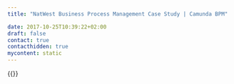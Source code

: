 ```yaml
---
title: "NatWest Business Process Management Case Study | Camunda BPM"

date: 2017-10-25T10:39:22+02:00
draft: false
contact: true
contacthidden: true
mycontent: static
---
```

{{<case-study-single
company="NatWest "
companydescription="<p>NatWest serves customers in England and Wales supporting them with their personal, private and business banking needs, and supports large corporates in Western Europe. Alongside a wide range of banking services, NatWest offers businesses specialist sector knowledge in areas such as manufacturing and technology, as well as access to specialist entrepreneurial support - https://www.rbs.com/rbs/our-brands/natwest.html</p>"
customerquote=""
teaser=""
usecase=""
videolink=""
logo="//images.ctfassets.net/vpidbgnakfvf/4D1h0PR0w0geSSm82Iuuu2/6aa2506c9ee6293c8a26ee507f8def8e/natwest.svg"
pdf=""
thumbnail="">}}